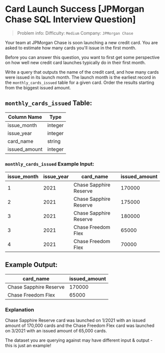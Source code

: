 # Card Launch Success [JPMorgan Chase SQL Interview Question]

> Problem info:
> Difficulty: `Medium`
> Company: `JPMorgan Chase`

Your team at JPMorgan Chase is soon launching a new credit card. You are asked to estimate how many cards you'll issue in the first month.

Before you can answer this question, you want to first get some perspective on how well new credit card launches typically do in their first month.

Write a query that outputs the name of the credit card, and how many cards were issued in its launch month. The launch month is the earliest record in the `monthly_cards_issued` table for a given card. Order the results starting from the biggest issued amount.

## `monthly_cards_issued` Table:

| Column Name | Type |
| --- | --- |
| issue_month | integer |
| issue_year | integer |
| card_name | string |
| issued_amount | integer |

### `monthly_cards_issued` Example Input:

| issue_month | issue_year | card_name | issued_amount |
| --- | --- | --- | --- |
| 1 | 2021 | Chase Sapphire Reserve | 170000 |
| 2 | 2021 | Chase Sapphire Reserve | 175000 |
| 3 | 2021 | Chase Sapphire Reserve | 180000 |
| 3 | 2021 | Chase Freedom Flex | 65000 |
| 4 | 2021 | Chase Freedom Flex | 70000 |

## Example Output:

| card_name | issued_amount |
| --- | --- |
| Chase Sapphire Reserve | 170000 |
| Chase Freedom Flex | 65000 |

### Explanation

Chase Sapphire Reserve card was launched on 1/2021 with an issued amount of 170,000 cards and the Chase Freedom Flex card was launched on 3/2021 with an issued amount of 65,000 cards.

The dataset you are querying against may have different input & output - this is just an example!